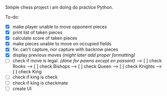 Simple chess project i am doing do practice Python.

To-do:


- [x] make player unable to move opponent pieces
- [x] print list of taken pieces
- [x] calculate score of taken pieces
- [x] make pieces unable to move on occupied fields
- [x] fix: can't capture, nor capture with backrow pieces
- [x] display previous moves *(might later add proper formatting)*
- [ ] check if move is legal. *(done for pawns except en passant)*
--> [ ] check Rooks
--> [ ] check Bishops
--> [ ] check Queen
--> [ ] check Knights
--> [ ] check King
- [ ] check if king is check
- [ ] check if king is checkmate
- [ ] create UI 